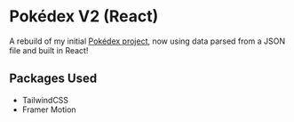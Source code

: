 # Pokédex V2 (React)

A rebuild of my initial [Pokédex project](https://github.com/cleffei/Gen1Pokedex_Vanilla/tree/master), now using data parsed from a JSON file and built in React!

## Packages Used

- TailwindCSS
- Framer Motion
